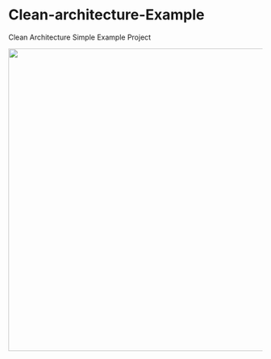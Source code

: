# Clean-architecture-Example
Clean Architecture Simple Example Project

<a href="https://github.com/Ilhom0549/
Clean-architecture-Example/blob/master/image/mvvm.png" target="_blank"><img src="https://github.com/Ilhom0549/Clean-architecture-Example/blob/master/image/mvvm.png" height="600"></a>

